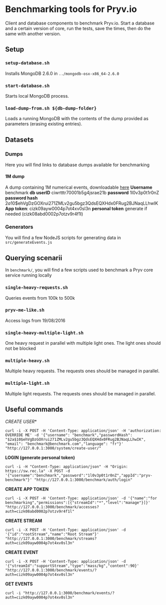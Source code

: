 # Benchmarking tools for Pryv.io

Client and database components to benchmark Pryv.io.
Start a database and a certain version of core, run the tests, save the times, then do the same with another version.


## Setup

### `setup-database.sh`

Installs MongoDB 2.6.0 in `../mongodb-osx-x86_64-2.6.0`

### `start-database.sh`

Starts local MongoDB process.

### `load-dump-from.sh ${db-dump-folder}`

Loads a running MongoDB with the contents of the dump provided as parameters (erasing existing entries).


## Datasets

### Dumps

Here you will find links to database dumps available for benchmarking

#### 1M dump

A dump containing 1M numerical events, downloadable [here](https://drive.google.com/open?id=0B6hiVSUep65USi16cnRSZTQ2bFU)
**Username** benchmark
**db userID** ciwrtttr70001b5g4jsrae21b
**password** 1l0v3p0t1r0nZ
**password hash** $2a$10$ehVgDzGOXrui271ZMLv2gu5bgz3QdsEQXHdx0FRug2BJNaqLLhwIK
**App token**: cizk09ayw0004p7ot4xv0sl3n
**personal token** generate if needed (cizk08abd0002p7otzv9r4f1l)

### Generators

You will find a few NodeJS scripts for generating data in `src/generateEvents.js`


## Querying scenarii

In `benchmark/`, you will find a few scripts used to benchmark a Pryv core service running locally

### `single-heavy-requests.sh`

Queries events from 100k to 500k

### `pryv-me-like.sh`

Access logs from 19/08/2016

### `single-heavy-multiple-light.sh`

One heavy request in parallel with multiple light ones. The light ones should not be blocked

### `multiple-heavy.sh`

Multiple heavy requests. The requests ones should be managed in parallel.

### `multiple-light.sh`

Multiple light requests.  The requests ones should be managed in parallel.


## Useful commands

*CREATE USER**

`curl -i -X POST -H 'Content-Type: application/json' -H 'authorization: OVERRIDE ME' -d '{"username": "benchmark","passwordHash": "$2a$10$ehVgDzGOXrui271ZMLv2gu5bgz3QdsEQXHdx0FRug2BJNaqLLhwIK", "email": "benchmark@benchmark.com","language": "fr"}' "http://127.0.0.1:3000/system/create-user/"`

**LOGIN (generate personal token)**

`curl -i -H "Content-Type: application/json" -H "Origin: https://sw.rec.la" -X POST -d '{"username":"benchmark","password":"1l0v3p0t1r0nZ","appId":"pryv-benchmark"}' "http://127.0.0.1:3000/benchmark/auth/login"`

**CREATE APP TOKEN**

`curl -i -X POST -H 'Content-Type: application/json' -d '{"name":"for benchmarking","permissions":[{"streamId":"*","level":"manage"}]}' "http://127.0.0.1:3000/benchmark/accesses?auth=cizk08abd0002p7otzv9r4f1l"`

**CREATE STREAM**

`curl -i -X POST -H 'Content-Type: application/json' -d '{"id":"rootStream","name":"Root Stream"}' "http://127.0.0.1:3000/benchmark/streams?auth=cizk09ayw0004p7ot4xv0sl3n"`

**CREATE EVENT**

`curl -i -X POST -H 'Content-Type: application/json' -d '{"streamId":"supportStream","type":"mass/kg","content":90}' "http://127.0.0.1:3000/benchmark/events/?auth=cizk09ayw0004p7ot4xv0sl3n"`

**GET EVENTS**

`curl -i "http://127.0.0.1:3000/benchmark/events/?auth=cizk09ayw0004p7ot4xv0sl3n"`